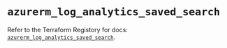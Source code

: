 # `azurerm_log_analytics_saved_search`

Refer to the Terraform Registory for docs: [`azurerm_log_analytics_saved_search`](https://www.terraform.io/docs/providers/azurerm/r/log_analytics_saved_search).
